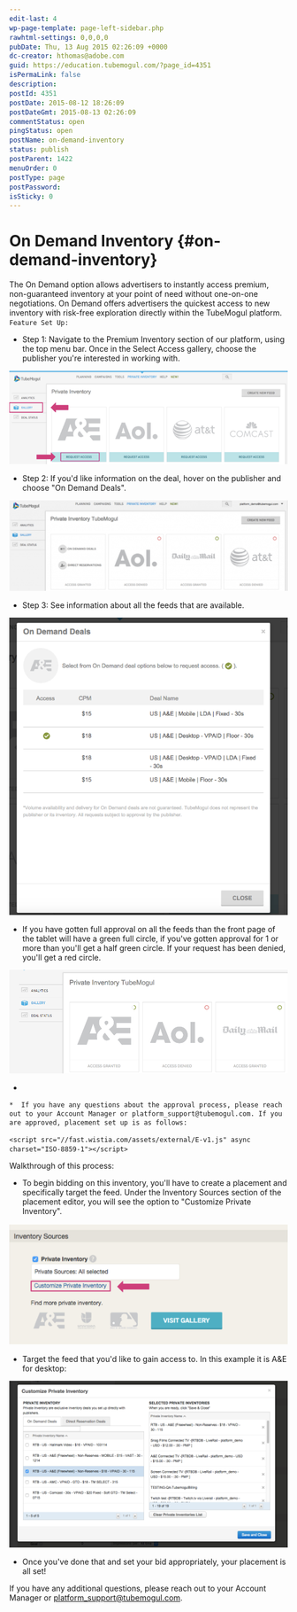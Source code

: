 ```yaml
---
edit-last: 4
wp-page-template: page-left-sidebar.php
rawhtml-settings: 0,0,0,0
pubDate: Thu, 13 Aug 2015 02:26:09 +0000
dc-creator: hthomas@adobe.com
guid: https://education.tubemogul.com/?page_id=4351
isPermaLink: false
description: 
postId: 4351
postDate: 2015-08-12 18:26:09
postDateGmt: 2015-08-13 02:26:09
commentStatus: open
pingStatus: open
postName: on-demand-inventory
status: publish
postParent: 1422
menuOrder: 0
postType: page
postPassword: 
isSticky: 0
---
```


# On Demand Inventory {#on-demand-inventory}

The On Demand option allows advertisers to instantly access premium, non-guaranteed inventory at your point of need without one-on-one negotiations. On Demand offers advertisers the quickest access to new inventory with risk-free exploration directly within the TubeMogul platform.
`Feature Set Up:`

* Step 1: Navigate to the Premium Inventory section of our platform, using the top menu bar. Once in the Select Access gallery, choose the publisher you're interested in working with.

[ ![selectax](assets/selectax.png)](assets/selectax.png)

* Step 2: If you'd like information on the deal, hover on the publisher and choose "On Demand Deals".

[ ![safas](assets/safas-1024x333.png)](assets/safas.png)

* Step 3: See information about all the feeds that are available.

[ ![seal](assets/seal.png)](assets/seal.png)

* If you have gotten full approval on all the feeds than the front page of the tablet will have a green full circle, if you've gotten approval for 1 or more than you'll get a half green circle. If your request has been denied, you'll get a red circle.

[ ![saas](assets/saas.png)](assets/saas.png)

*

    *  If you have any questions about the approval process, please reach out to your Account Manager or platform_support@tubemogul.com. If you are approved, placement set up is as follows:

`<script src="//fast.wistia.com/assets/external/E-v1.js" async charset="ISO-8859-1"></script>`

Walkthrough of this process:

* To begin bidding on this inventory, you'll have to create a placement and specifically target the feed. Under the Inventory Sources section of the placement editor, you will see the option to "Customize Private Inventory".

[ ![daf](assets/daf.png)](assets/daf.png)
 

* Target the feed that you'd like to gain access to. In this example it is A&E for desktop:

[ ![afawdsfa](assets/afawdsfa.png)](assets/afawdsfa.png)
 

* Once you've done that and set your bid appropriately, your placement is all set!

If you have any additional questions, please reach out to your Account Manager or platform_support@tubemogul.com.
  